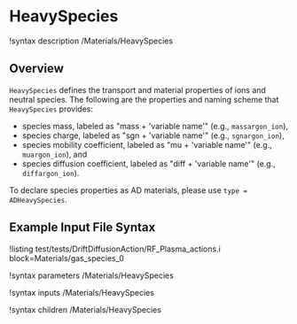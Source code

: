 # HeavySpecies

!syntax description /Materials/HeavySpecies

## Overview

`HeavySpecies` defines the transport and material properties of ions and neutral species. The following are the properties and naming scheme that `HeavySpecies` provides:

- species mass, labeled as "mass + 'variable name'" (e.g., `massargon_ion`),
- species charge, labeled as "sgn + 'variable name'" (e.g., `sgnargon_ion`),
- species mobility coefficient, labeled as "mu + 'variable name'" (e.g., `muargon_ion`), and
- species diffusion coefficient, labeled as "diff + 'variable name'" (e.g., `diffargon_ion`).

To declare species properties as AD materials, please use `type = ADHeavySpecies`.

## Example Input File Syntax

!listing test/tests/DriftDiffusionAction/RF_Plasma_actions.i block=Materials/gas_species_0

!syntax parameters /Materials/HeavySpecies

!syntax inputs /Materials/HeavySpecies

!syntax children /Materials/HeavySpecies
